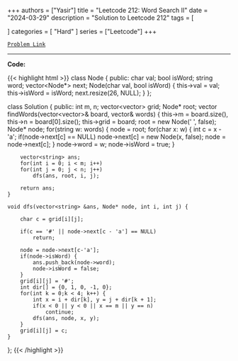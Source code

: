 
+++
authors = ["Yasir"]
title = "Leetcode 212: Word Search II"
date = "2024-03-29"
description = "Solution to Leetcode 212"
tags = [
    
]
categories = [
    "Hard"
]
series = ["Leetcode"]
+++



[`Problem Link`](https://leetcode.com/problems/word-search-ii/description/)

---

**Code:**

{{< highlight html >}}
class Node {
public:
    char val;
    bool isWord;
    string word;
    vector<Node*> next;
    Node(char val, bool isWord) {
        this->val = val;
        this->isWord = isWord;
        next.resize(26, NULL);
    }
};

class Solution {
public:
    int m, n;
    vector<vector<char>> grid;
    Node* root;
    vector<string> findWords(vector<vector<char>>& board, vector<string>& words) {
        this->m = board.size(), this->n = board[0].size();
        this->grid = board;
        root = new Node(' ', false);
        Node* node;
        for(string w: words) {
            node = root;
            for(char x: w) {
                int c = x - 'a';
                if(node->next[c] == NULL)
                    node->next[c] = new Node(x, false);
                node = node->next[c];
            }
            node->word = w;
            node->isWord = true;
        }
        
        vector<string> ans;
        for(int i = 0; i < m; i++)
        for(int j = 0; j < n; j++)
            dfs(ans, root, i, j);
        
        return ans;
    }
    
    void dfs(vector<string> &ans, Node* node, int i, int j) {
    
        char c = grid[i][j];
        
        if(c == '#' || node->next[c - 'a'] == NULL)
            return;
        
        node = node->next[c-'a'];
        if(node->isWord) {
            ans.push_back(node->word);
            node->isWord = false;
        }
        grid[i][j] = '#';
        int dir[] = {0, 1, 0, -1, 0};
        for(int k = 0;k < 4; k++) {
            int x = i + dir[k], y = j + dir[k + 1];
            if(x < 0 || y < 0 || x == m || y == n)
                continue;
            dfs(ans, node, x, y);
        }
        grid[i][j] = c;
    }
};
{{< /highlight >}}


